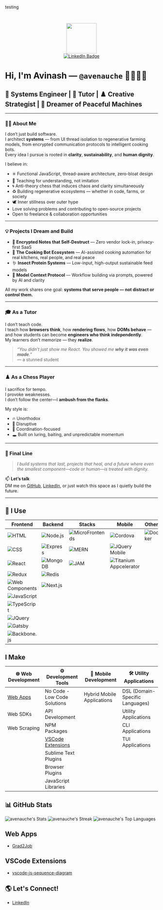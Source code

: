 testing


&nbsp;
<div id="header" align="center">
  <img src="https://media.giphy.com/media/M9gbBd9nbDrOTu1Mqx/giphy.gif" width="100"/>
  <div id="badges">
  <a href="https://www.linkedin.com/in/avinashjayakumar">
    <img src="https://img.shields.io/badge/LinkedIn-blue?style=for-the-badge&logo=linkedin&logoColor=white" alt="LinkedIn Badge"/>
  </a>
</div>
</div>


# Hi, I'm Avinash — `@avenauche` 👨‍💻🧠🌱

## 🧬 Systems Engineer | 🧠 Tutor | ♟️ Creative Strategist | 🍲 Dreamer of Peaceful Machines

---

### 👨‍💻 About Me

I don’t just build software.  
I architect **systems** — from UI thread isolation to regenerative farming models, from encrypted communication protocols to intelligent cooking bots.  
Every idea I pursue is rooted in **clarity**, **sustainability**, and **human dignity**.

I believe in:
- ✳️ Functional JavaScript, thread-aware architecture, zero-bloat design
- 🧠 Teaching for understanding, not imitation
- 🌀 Anti-theory chess that induces chaos and clarity simultaneously
- ♻️ Building regenerative ecosystems — whether in code, farms, or society
- 🕊️ Inner stillness over outer hype
- Love solving problems and contributing to open-source projects
- Open to freelance & collaboration opportunities

---

### 💡 Projects I Dream and Build

- 🔐 **Encrypted Notes that Self-Destruct** — Zero vendor lock-in, privacy-first SaaS
- 🍳 **The Cooking Bot Ecosystem** — AI-assisted cooking automation for real kitchens, real people, and real peace
- 🪱 **Insect Protein Systems** — Low-input, high-output sustainable feed models
- 🧩 **Model Context Protocol** — Workflow building via prompts, powered by AI and clarity

All my work shares one goal: **systems that serve people — not distract or control them.**

---

### 🎓 As a Tutor

I don’t teach code.  
I teach how **browsers think**, how **rendering flows**, how **DOMs behave** — and how students can become **engineers who think independently**.  
My learners don’t memorize — they **realize**.

> _“You didn’t just show me React. You showed me **why it was even made**.”_  
> — a stunned student

---

### ♟️ As a Chess Player

I sacrifice for tempo.  
I provoke weaknesses.  
I don’t follow the center—I **ambush from the flanks**.

My style is:
- 🔥 Unorthodox
- 🧲 Disruptive
- 🎯 Coordination-focused
- 🕳️ Built on luring, baiting, and unpredictable momentum

---


### 🌌 Final Line

> _I build systems that last, projects that heal, and a future where even the smallest component—code or human—is treated with dignity._

📫 **Let’s talk**  
DM me on [GitHub](https://github.com/avenauche), [LinkedIn](https://www.linkedin.com/in/avinashjayakumar), or just watch this space as I quietly build the future.

---








## 🔧 I Use

|Frontend                                                                                     | Backend                                                                                     | Stacks                                                                                     | Mobile                                                                                     | Others                                                                                     |
|----------------------------------------------------------------------------------------------|--------------------------------------------------------------------------------------------|-------------------------------------------------------------------------------------------|--------------------------------------------------------------------------------------------|--------------------------------------------------------------------------------------------|
| ![HTML](https://img.shields.io/badge/-HTML-orange?style=flat-square&logo=html5&logoColor=white) | ![Node.js](https://img.shields.io/badge/-Node.js-339933?style=flat-square&logo=node.js&logoColor=white) | ![MicroFrontends](https://img.shields.io/badge/-MicroFrontends-blue?style=flat-square&logo=micro-frontends&logoColor=white) | ![Cordova](https://img.shields.io/badge/-Cordova-blue?style=flat-square&logo=apache-cordova&logoColor=white) | ![Docker](https://img.shields.io/badge/-Docker-2496ED?style=flat-square&logo=docker&logoColor=white) |
| ![CSS](https://img.shields.io/badge/-CSS-blue?style=flat-square&logo=css3&logoColor=white) | ![Express](https://img.shields.io/badge/-Express-000000?style=flat-square&logo=express&logoColor=white) | ![MERN](https://img.shields.io/badge/-MERN-green?style=flat-square&logo=react&logoColor=white) | ![JQuery Mobile](https://img.shields.io/badge/-JQuery%20Mobile-blue?style=flat-square&logo=jquery&logoColor=white) |                                                                                            |
| ![React](https://img.shields.io/badge/-React-45b8d8?style=flat-square&logo=react&logoColor=white) | ![MongoDB](https://img.shields.io/badge/-MongoDB-47A248?style=flat-square&logo=mongodb&logoColor=white) | ![JAM](https://img.shields.io/badge/-JAM-orange?style=flat-square&logo=jamstack&logoColor=white) | ![Titanium Appcelerator](https://img.shields.io/badge/-Titanium%20Appcelerator-blue?style=flat-square&logo=appcelerator&logoColor=white) |                                                                                            |
| ![Redux](https://img.shields.io/badge/-Redux-764abc?style=flat-square&logo=redux&logoColor=white) | ![Redis](https://img.shields.io/badge/-Redis-DC382D?style=flat-square&logo=redis&logoColor=white) |                                                                                           |                                                                                            |                                                                                            |
| ![Web Components](https://img.shields.io/badge/-Web%20Components-red?style=flat-square&logo=polymer-project&logoColor=white) | ![Next.js](https://img.shields.io/badge/-Next.js-black?style=flat-square&logo=next.js&logoColor=white) |                                                                                           |                                                                                            |                                                                                            |
| ![JavaScript](https://img.shields.io/badge/-JavaScript-yellow?style=flat-square&logo=javascript&logoColor=white) |                                                                                            |                                                                                           |                                                                                            |                                                                                            |
| ![TypeScript](https://img.shields.io/badge/-TypeScript-blue?style=flat-square&logo=typescript&logoColor=white) |                                                                                            |                                                                                           |                                                                                            |                                                                                            |
| ![JQuery](https://img.shields.io/badge/-JQuery-blue?style=flat-square&logo=jquery&logoColor=white) |                                                                                            |                                                                                           |                                                                                            |                                                                                            |
| ![Gatsby](https://img.shields.io/badge/-Gatsby-663399?style=flat-square&logo=gatsby&logoColor=white) |                                                                                            |                                                                                           |                                                                                            |                                                                                            |
| ![Backbone.js](https://img.shields.io/badge/-Backbone.js-blue?style=flat-square&logo=backbone.js&logoColor=white) |                                                                                            |                                                                                           |                                                                                            |                                                                                            |
## I Make

| 🌐 Web Development            | ⚙️ Development Tools               | 📱 Mobile Development             | 🛠️ Utility Applications          |
|-------------------------------|------------------------------------|----------------------------------|----------------------------------|
| [Web Apps](#web-apps)                      | No Code - Low Code Solutions      | Hybrid Mobile Applications        | DSL (Domain-Specific Languages)  |
| Web SDKs                     | API Development                   |                                  | Utility Applications              |
| Web Scraping                 | NPM Packages                      |                                  | CLI Applications                 |
|                               | [VSCode Extensions](#vscode-extensions)                 |                                  | TUI Applications                 |
|                               | Sublime Text Plugins              |                                  |                                  |
|                               | Browser Plugins                   |                                  |                                  |
|                               | JavaScript Libraries              |                                  |                                  |




## 📊 GitHub Stats


![avenauche's Stats](https://github-readme-stats.vercel.app/api?username=avenauche&theme=dark&show_icons=true&hide_border=true&count_private=true) 
![avenauche's Streak](https://github-readme-streak-stats.herokuapp.com/?user=avenauche&theme=dark&hide_border=true)
![avenauche's Top Languages](https://github-readme-stats.vercel.app/api/top-langs/?username=avenauche&theme=dark&show_icons=true&hide_border=true&layout=compact)



## Web Apps
- [ Grad2Job ](https://github.com/avenauche/grad2job)

## VSCode Extensions

- [ vscode-js-sequence-diagram ](https://github.com/avenauche/vscode-js-sequence-diagram)

## 🌎 Let's Connect!
- [ LinkedIn ](https://www.linkedin.com/in/avinashjayakumar)
  
